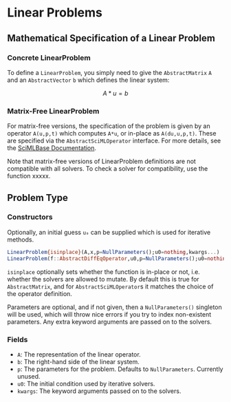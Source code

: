 # Linear Problems

## Mathematical Specification of a Linear Problem

### Concrete LinearProblem

To define a `LinearProblem`, you simply need to give the `AbstractMatrix` ``A``
and an `AbstractVector` ``b`` which defines the linear system:

```math
A*u = b
```

### Matrix-Free LinearProblem

For matrix-free versions, the specification of the problem is given by an
operator `A(u,p,t)` which computes `A*u`, or in-place as `A(du,u,p,t)`. These
are specified via the `AbstractSciMLOperator` interface. For more details, see
the [SciMLBase Documentation](https://scimlbase.sciml.ai/dev/).

Note that matrix-free versions of LinearProblem definitions are not compatible
with all solvers. To check a solver for compatibility, use the function xxxxx.

## Problem Type

### Constructors

Optionally, an initial guess ``u₀`` can be supplied which is used for iterative
methods.

```julia
LinearProblem{isinplace}(A,x,p=NullParameters();u0=nothing,kwargs...)
LinearProblem(f::AbstractDiffEqOperator,u0,p=NullParameters();u0=nothing,kwargs...)
```

`isinplace` optionally sets whether the function is in-place or not, i.e. whether
the solvers are allowed to mutate. By default this is true for `AbstractMatrix`,
and for `AbstractSciMLOperator`s it matches the choice of the operator definition.

Parameters are optional, and if not given, then a `NullParameters()` singleton
will be used, which will throw nice errors if you try to index non-existent
parameters. Any extra keyword arguments are passed on to the solvers.

### Fields

* `A`: The representation of the linear operator.
* `b`: The right-hand side of the linear system.
* `p`: The parameters for the problem. Defaults to `NullParameters`. Currently unused.
* `u0`: The initial condition used by iterative solvers.
* `kwargs`: The keyword arguments passed on to the solvers.
